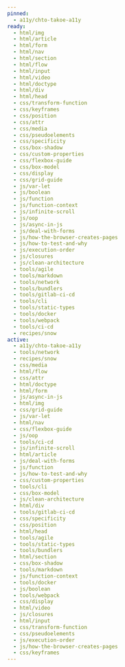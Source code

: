 ```yaml
---
pinned:
  - a11y/chto-takoe-a11y
ready:
  - html/img
  - html/article
  - html/form
  - html/nav
  - html/section
  - html/flow
  - html/input
  - html/video
  - html/doctype
  - html/div
  - html/head
  - css/transform-function
  - css/keyframes
  - css/position
  - css/attr
  - css/media
  - css/pseudoelements
  - css/specificity
  - css/box-shadow
  - css/custom-properties
  - css/flexbox-guide
  - css/box-model
  - css/display
  - css/grid-guide
  - js/var-let
  - js/boolean
  - js/function
  - js/function-context
  - js/infinite-scroll
  - js/oop
  - js/async-in-js
  - js/deal-with-forms
  - js/how-the-browser-creates-pages
  - js/how-to-test-and-why
  - js/execution-order
  - js/closures
  - js/clean-architecture
  - tools/agile
  - tools/markdown
  - tools/network
  - tools/bundlers
  - tools/gitlab-ci-cd
  - tools/cli
  - tools/static-types
  - tools/docker
  - tools/webpack
  - tools/ci-cd
  - recipes/snow
active:
  - a11y/chto-takoe-a11y
  - tools/network
  - recipes/snow
  - css/media
  - html/flow
  - css/attr
  - html/doctype
  - html/form
  - js/async-in-js
  - html/img
  - css/grid-guide
  - js/var-let
  - html/nav
  - css/flexbox-guide
  - js/oop
  - tools/ci-cd
  - js/infinite-scroll
  - html/article
  - js/deal-with-forms
  - js/function
  - js/how-to-test-and-why
  - css/custom-properties
  - tools/cli
  - css/box-model
  - js/clean-architecture
  - html/div
  - tools/gitlab-ci-cd
  - css/specificity
  - css/position
  - html/head
  - tools/agile
  - tools/static-types
  - tools/bundlers
  - html/section
  - css/box-shadow
  - tools/markdown
  - js/function-context
  - tools/docker
  - js/boolean
  - tools/webpack
  - css/display
  - html/video
  - js/closures
  - html/input
  - css/transform-function
  - css/pseudoelements
  - js/execution-order
  - js/how-the-browser-creates-pages
  - css/keyframes
---
```


